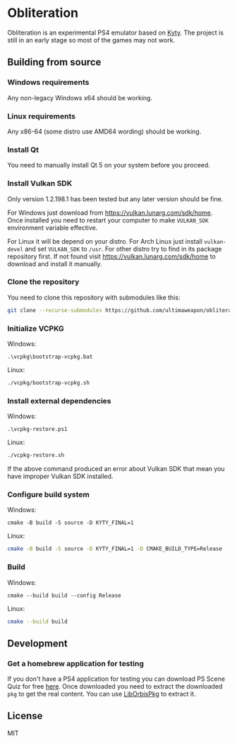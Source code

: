 # Obliteration

Obliteration is an experimental PS4 emulator based on [Kyty](https://github.com/InoriRus/Kyty). The project is still in an early stage so most of the games may not work.

## Building from source

### Windows requirements

Any non-legacy Windows x64 should be working.

### Linux requirements

Any x86-64 (some distro use AMD64 wording) should be working.

### Install Qt

You need to manually install Qt 5 on your system before you proceed.

### Install Vulkan SDK

Only version 1.2.198.1 has been tested but any later version should be fine.

For Windows just download from https://vulkan.lunarg.com/sdk/home. Once installed you need to restart your computer to make `VULKAN_SDK` environment variable effective.

For Linux it will be depend on your distro. For Arch Linux just install `vulkan-devel` and set `VULKAN_SDK` to `/usr`. For other distro try to find in its package repository first. If not found visit https://vulkan.lunarg.com/sdk/home to download and install it manually.

### Clone the repository

You need to clone this repository with submodules like this:

```sh
git clone --recurse-submodules https://github.com/ultimaweapon/obliteration.git
```

### Initialize VCPKG

Windows:

```pwsh
.\vcpkg\bootstrap-vcpkg.bat
```

Linux:

```sh
./vcpkg/bootstrap-vcpkg.sh
```

### Install external dependencies

Windows:

```pwsh
.\vcpkg-restore.ps1
```

Linux:

```sh
./vcpkg-restore.sh
```

If the above command produced an error about Vulkan SDK that mean you have improper Vulkan SDK installed.

### Configure build system

Windows:

```pwsh
cmake -B build -S source -D KYTY_FINAL=1
```

Linux:

```sh
cmake -B build -S source -D KYTY_FINAL=1 -D CMAKE_BUILD_TYPE=Release
```

### Build

Windows:

```pwsh
cmake --build build --config Release
```

Linux:

```sh
cmake --build build
```

## Development

### Get a homebrew application for testing

If you don't have a PS4 application for testing you can download PS Scene Quiz for free [here](https://pkg-zone.com/details/LAPY10010). Once downloaded you need to extract the downloaded `pkg` to get the real content. You can use [LibOrbisPkg](https://github.com/OpenOrbis/LibOrbisPkg) to extract it.

## License

MIT
